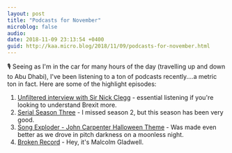 ```yaml
---
layout: post
title: "Podcasts for November"
microblog: false
audio: 
date: 2018-11-09 23:13:54 +0400
guid: http://kaa.micro.blog/2018/11/09/podcasts-for-november.html
---
```

🎙️ Seeing as I'm in the car for many hours of the day (travelling up and down to Abu Dhabi), I've been listening to a ton of podcasts recently....a metric ton in fact. Here are some of the highlight episodes:
1. [Unfiltered interview with Sir Nick Clegg](https://podtail.com/podcast/unfiltered-with-james-o-brien-joe/sir-nick-clegg-live-by-the-sword-die-by-the-sword/) - essential listening if you're looking to understand Brexit more.
2. [Serial Season Three](https://serialpodcast.org/season-three/about) - I missed season 2, but this season has been very good.
3. [Song Exploder - John Carpenter Halloween Theme](http://songexploder.net/halloween) - Was made even better as we drove in pitch darkness on a moonless night.
4. [Broken Record](https://cms.megaphone.fm/channel/broken-record) - Hey, it's Malcolm Gladwell. 
